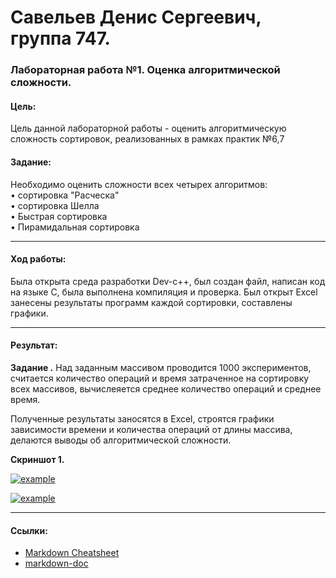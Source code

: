 # Савельев Денис Сергеевич, группа 747. #
### Лабораторная работа №1. Оценка алгоритмической сложности. ###
#### Цель: ####  
Цель данной лабораторной работы - оценить алгоритмическую сложность сортировок, реализованных в рамках практик №6,7  
#### Задание: ####  
Необходимо оценить сложности всех четырех алгоритмов:   
• сортировка "Расческа"  
• сортировка Шелла  
• Быстрая сортировка  
• Пирамидальная сортировка


___
#### Ход работы: ####
   Была открыта среда разработки Dev-c++, был создан файл, написан код на языке С, была выполнена компиляция и проверка.
   Был открыт Excel занесены результаты программ каждой сортировки, составлены графики.

___
#### Результат: ####
  **Задание .** Над заданным массивом проводится 1000 экспериментов, считается количество операций и время затраченное на сортировку всех массивов, вычислеяется среднее количество операций и среднее время.  
  
  Полученные результаты заносятся в Excel, строятся графики зависимости времени и количества операций от длины массива, делаются выводы об алгоритмической сложности.

  
  **Скриншот 1.**
  
[![example](https://pp.userapi.com/c845521/v845521924/1f1225/3ry23ZwvtqU.jpg)](примерВыполненияПрограммы)  
    
[![example](https://pp.userapi.com/c846324/v846324924/1de972/rNgjYJWTPrE.jpg)](примерГрафик)  
  
___
#### Ссылки: ####  
- [Markdown Cheatsheet](https://github.com/adam-p/markdown-here/wiki/Markdown-Cheatsheet)
- [markdown-doc](https://github.com/OlgaVlasova/markdown-doc/blob/master/README.md#Parag)
